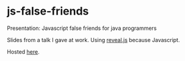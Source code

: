 js-false-friends
================

Presentation: Javascript false friends for java programmers

Slides from a talk I gave at work. Using [reveal.js](http://lab.hakim.se/reveal-js/#/) because Javascript.

Hosted [here](http://wcurrie.github.io/js-false-friends).
